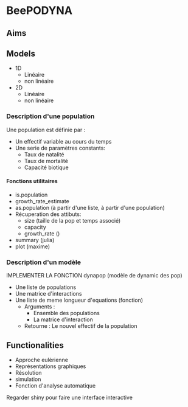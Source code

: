 # BeePODYNA

## Aims

## Models

- 1D
  + Linéaire
  + non linéaire
- 2D
  + Linéaire
  + non linéaire
  
### Description d'une population

Une population est définie par :

- Un effectif variable au cours du temps
- Une serie de paramètres constants:
  + Taux de natalité
  + Taux de mortalité
  + Capacité biotique
  
#### Fonctions utilitaires

- is.population
- growth_rate_estimate
- as.population (à partir d'une liste, à partir d'une population)
- Récuperation des attibuts:
  + size (taille de la pop et temps associé) 
  + capacity 
  + growth_rate ()
- summary (julia)
- plot (maxime)

### Description d'un modèle

IMPLEMENTER LA FONCTION dynapop (modèle de dynamic des pop)

- Une liste de populations
- Une matrice d'interactions
- Une liste de meme longueur d'equations (fonction)
  + Arguments :
    + Ensemble des populations
    + La matrice d'interaction
  + Retourne :
    Le nouvel effectif de la population

## Functionalities

- Approche eulèrienne
- Représentations graphiques
- Résolution
- simulation
- Fonction d'analyse automatique

Regarder shiny pour faire une interface interactive
